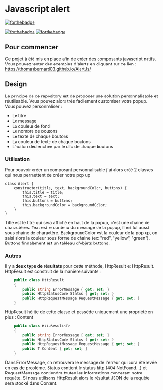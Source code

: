 # Javascript alert
[![forthebadge](https://img.shields.io/github/languages/code-size/ThomasBernard03/AlertJs)](https://github.com/ThomasBernard03/AlertJs)


[![forthebadge](https://forthebadge.com/images/badges/built-with-love.svg)](https://forthebadge.com)
[![forthebadge](https://forthebadge.com/images/badges/made-with-javascript.svg)](https://forthebadge.com)

## Pour commencer

Ce projet à été mis en place afin de créer des composants javascript natifs. Vous pouvez tester des exemples d'alerts en cliquant sur ce lien : https://thomasbernard03.github.io/AlertJs/


## Design

Le principe de ce repository est de proposer une solution personnalisable et réutilisable. Vous pouvez alors très facilement customiser votre popup. Vous pouvez personnaliser :
  - Le titre
  - Le message
  - La couleur de fond
  - Le nombre de boutons
  - Le texte de chaque boutons
  - La couleur de texte de chaque boutons
  - L'action déclenchée par le clic de chaque boutons

### Utilisation

Pour pouvoir créer un composant personnalisable j'ai alors créé 2 classes qui nous permettent de créer notre pop up
```JS
class Alert {
    constructor(title, text, backgroundColor, buttons) {
        this.title = title;
        this.text = text;
        this.buttons = buttons;
        this.backgroundColor = backgroundColor;
    }
}
```

Title est le titre qui sera affiché en haut de la popup, c'est une chaine de charactères. Text est le contenu du message de la popup, il est lui aussi sous chaine de charactère. BackgroundColor est la couleur de la pop up, on saisi alors la couleur sous forme de chaine (ex: "red", "yellow", "green"). Buttons finnalement est un tableau d'objets buttons.

### Autres

Il y a **deux type de résultats** pour cette méthode, HttpResult et HttpResult<T>. HttpResult est construit de la manière suivante :
  
```C#
    public class HttpResult
    {
        public string ErrorMessage { get; set; }
        public HttpStatusCode Status { get; set; }
        public HttpRequestMessage RequestMessage { get; set; }
    }
```

HttpResult<T> hérite de cette classe et possède uniquement une propriété en plus : Content
  
```C#
    public class HttpResult<T>
    {
        public string ErrorMessage { get; set; }
        public HttpStatusCode Status { get; set; }
        public HttpRequestMessage RequestMessage { get; set; }
        public T Content { get; set; }
    }
```

Dans ErrorMessage, on retrouvera le message de l'erreur qui aura été levée en cas de problème. Status contient le status http (404 NotFound...) et RequestMessage contiendra toutes les informations concerant notre requète. Si nous utilisons HttpResult<T> alors le résultat JSON de la requète sera stocké dans Content.
